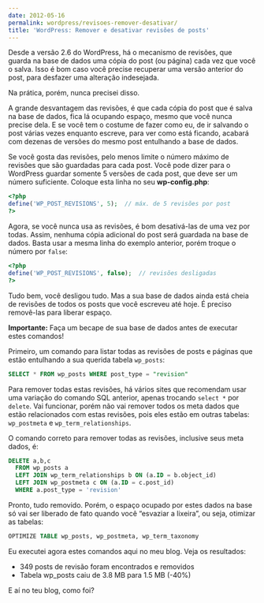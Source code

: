 ```yaml
---
date: 2012-05-16
permalink: wordpress/revisoes-remover-desativar/
title: 'WordPress: Remover e desativar revisões de posts'
---
```


Desde a versão 2.6 do WordPress, há o mecanismo de revisões, que guarda na base de dados uma cópia do post (ou página) cada vez que você o salva. Isso é bom caso você precise recuperar uma versão anterior do post, para desfazer uma alteração indesejada.

Na prática, porém, nunca precisei disso.

A grande desvantagem das revisões, é que cada cópia do post que é salva na base de dados, fica lá ocupando espaço, mesmo que você nunca precise dela. E se você tem o costume de fazer como eu, de ir salvando o post várias vezes enquanto escreve, para ver como está ficando, acabará com dezenas de versões do mesmo post entulhando a base de dados.

Se você gosta das revisões, pelo menos limite o número máximo de revisões que são guardadas para cada post. Você pode dizer para o WordPress guardar somente 5 versões de cada post, que deve ser um número suficiente. Coloque esta linha no seu **wp-config.php**:

```php
<?php
define('WP_POST_REVISIONS', 5);  // máx. de 5 revisões por post
?>
```

Agora, se você nunca usa as revisões, é bom desativá-las de uma vez por todas. Assim, nenhuma cópia adicional do post será guardada na base de dados. Basta usar a mesma linha do exemplo anterior, porém troque o número por `false`:

```php
<?php
define('WP_POST_REVISIONS', false);  // revisões desligadas
?>
```

Tudo bem, você desligou tudo. Mas a sua base de dados ainda está cheia de revisões de todos os posts que você escreveu até hoje. É preciso removê-las para liberar espaço.

<p class="warning">
<strong>Importante:</strong> Faça um becape de sua base de dados antes de executar estes comandos!
</p>

Primeiro, um comando para listar todas as revisões de posts e páginas que estão entulhando a sua querida tabela `wp_posts`:

```sql
SELECT * FROM wp_posts WHERE post_type = "revision"
```

Para remover todas estas revisões, há vários sites que recomendam usar uma variação do comando SQL anterior, apenas trocando `select *` por `delete`. Vai funcionar, porém não vai remover todos os meta dados que estão relacionados com estas revisões, pois eles estão em outras tabelas: `wp_postmeta` e `wp_term_relationships`.

O comando correto para remover todas as revisões, inclusive seus meta dados, é:

```sql
DELETE a,b,c
  FROM wp_posts a
  LEFT JOIN wp_term_relationships b ON (a.ID = b.object_id)
  LEFT JOIN wp_postmeta c ON (a.ID = c.post_id)
  WHERE a.post_type = 'revision'
```

Pronto, tudo removido. Porém, o espaço ocupado por estes dados na base só vai ser liberado de fato quando você “esvaziar a lixeira”, ou seja, otimizar as tabelas:

```sql
OPTIMIZE TABLE wp_posts, wp_postmeta, wp_term_taxonomy
```

Eu executei agora estes comandos aqui no meu blog. Veja os resultados:

  * 349 posts de revisão foram encontrados e removidos
  * Tabela wp_posts caiu de 3.8 MB para 1.5 MB (-40%)

E aí no teu blog, como foi?
